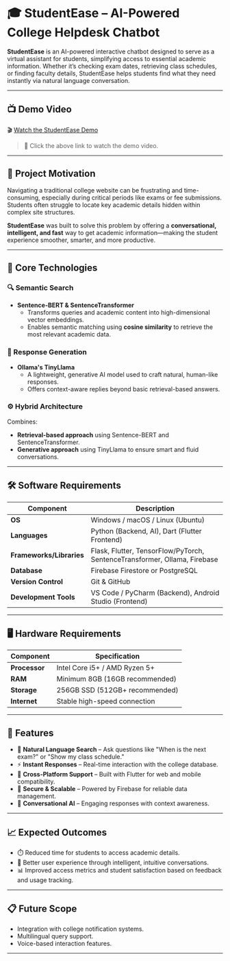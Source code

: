 # 🎓 StudentEase – AI-Powered College Helpdesk Chatbot

**StudentEase** is an AI-powered interactive chatbot designed to serve as a virtual assistant for students, simplifying access to essential academic information. Whether it’s checking exam dates, retrieving class schedules, or finding faculty details, StudentEase helps students find what they need instantly via natural language conversation.

---

## 📺 Demo Video

🎬 [Watch the StudentEase Demo](https://drive.google.com/file/d/1zoGcVpHPSKy-FlxfkSFcs4A2ctQ_ZMTm/view?usp=sharing)

> 🔹 Click the above link to watch the demo video.

---

## 🚀 Project Motivation

Navigating a traditional college website can be frustrating and time-consuming, especially during critical periods like exams or fee submissions. Students often struggle to locate key academic details hidden within complex site structures.

**StudentEase** was built to solve this problem by offering a **conversational, intelligent, and fast** way to get academic information—making the student experience smoother, smarter, and more productive.

---

## 🧠 Core Technologies

### 🔍 Semantic Search
- **Sentence-BERT & SentenceTransformer**
  - Transforms queries and academic content into high-dimensional vector embeddings.
  - Enables semantic matching using **cosine similarity** to retrieve the most relevant academic data.

### 💬 Response Generation
- **Ollama's TinyLlama**
  - A lightweight, generative AI model used to craft natural, human-like responses.
  - Offers context-aware replies beyond basic retrieval-based answers.

### ⚙️ Hybrid Architecture
Combines:
- **Retrieval-based approach** using Sentence-BERT and SentenceTransformer.
- **Generative approach** using TinyLlama to ensure smart and fluid conversations.

---

## 🛠️ Software Requirements

| Component                  | Description |
|---------------------------|-------------|
| **OS**                    | Windows / macOS / Linux (Ubuntu) |
| **Languages**             | Python (Backend, AI), Dart (Flutter Frontend) |
| **Frameworks/Libraries**  | Flask, Flutter, TensorFlow/PyTorch, SentenceTransformer, Ollama, Firebase |
| **Database**              | Firebase Firestore or PostgreSQL |
| **Version Control**       | Git & GitHub |
| **Development Tools**     | VS Code / PyCharm (Backend), Android Studio (Frontend) |

---

## 🖥️ Hardware Requirements

| Component     | Specification |
|---------------|---------------|
| **Processor** | Intel Core i5+ / AMD Ryzen 5+ |
| **RAM**       | Minimum 8GB (16GB recommended) |
| **Storage**   | 256GB SSD (512GB+ recommended) |
| **Internet**  | Stable high-speed connection |

---

## 🧩 Features

- 🔎 **Natural Language Search** – Ask questions like "When is the next exam?" or "Show my class schedule."
- ⚡ **Instant Responses** – Real-time interaction with the college database.
- 📱 **Cross-Platform Support** – Built with Flutter for web and mobile compatibility.
- 🔐 **Secure & Scalable** – Powered by Firebase for reliable data management.
- 🤖 **Conversational AI** – Engaging responses with context awareness.

---

## 📈 Expected Outcomes

- ⏱️ Reduced time for students to access academic details.
- 🧠 Better user experience through intelligent, intuitive conversations.
- 📊 Improved access metrics and student satisfaction based on feedback and usage tracking.

---

## 📋 Future Scope

- Integration with college notification systems.
- Multilingual query support.
- Voice-based interaction features.

---


